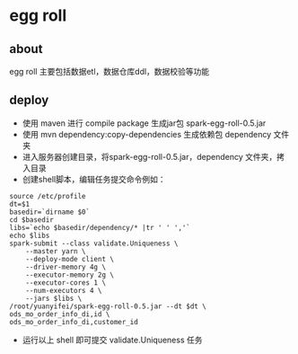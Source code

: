 # egg roll
## about
egg roll 主要包括数据etl，数据仓库ddl，数据校验等功能
## deploy
+ 使用 maven 进行 compile package 生成jar包 spark-egg-roll-0.5.jar
+ 使用 mvn dependency:copy-dependencies 生成依赖包 dependency 文件夹
+ 进入服务器创建目录，将spark-egg-roll-0.5.jar，dependency 文件夹，拷入目录
+ 创建shell脚本，编辑任务提交命令例如：
```shell
source /etc/profile
dt=$1
basedir=`dirname $0`
cd $basedir
libs=`echo $basedir/dependency/* |tr ' ' ','`
echo $libs
spark-submit --class validate.Uniqueness \
    --master yarn \
    --deploy-mode client \
    --driver-memory 4g \
    --executor-memory 2g \
    --executor-cores 1 \
    --num-executors 4 \
    --jars $libs \
/root/yuanyifei/spark-egg-roll-0.5.jar --dt $dt \
ods_mo_order_info_di,id \
ods_mo_order_info_di,customer_id
```
+ 运行以上 shell 即可提交 validate.Uniqueness 任务